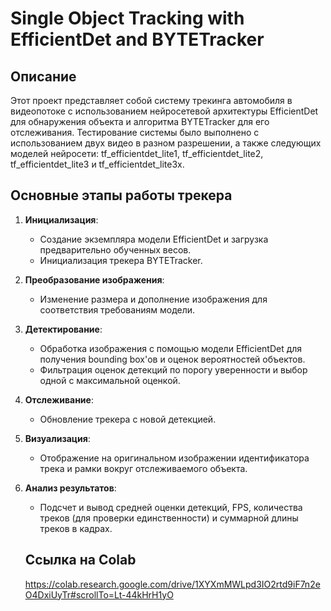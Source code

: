 # Single Object Tracking with EfficientDet and BYTETracker

## Описание

Этот проект представляет собой систему трекинга автомобиля в видеопотоке с использованием нейросетевой архитектуры EfficientDet для обнаружения объекта и алгоритма BYTETracker для его отслеживания. Тестирование системы было выполнено с использованием двух видео в разном разрешении, а также следующих моделей нейросети: tf_efficientdet_lite1, tf_efficientdet_lite2, tf_efficientdet_lite3 и tf_efficientdet_lite3x.

## Основные этапы работы трекера

1. **Инициализация**:
   - Создание экземпляра модели EfficientDet и загрузка предварительно обученных весов.
   - Инициализация трекера BYTETracker.

3. **Преобразование изображения**:
   - Изменение размера и дополнение изображения для соответствия требованиям модели.

4. **Детектирование**:
   - Обработка изображения с помощью модели EfficientDet для получения bounding box'ов и оценок вероятностей объектов.
   - Фильтрация оценок детекций по порогу уверенности и выбор одной с максимальной оценкой.

5. **Отслеживание**:
   - Обновление трекера с новой детекцией.

6. **Визуализация**:
   - Отображение на оригинальном изображении идентификатора трека и рамки  вокруг отслеживаемого объекта.

7. **Анализ результатов**:
   - Подсчет и вывод средней оценки детекций, FPS, количества треков (для проверки единственности) и суммарной длины треков в кадрах.
  
   ## Ссылка на Colab
   https://colab.research.google.com/drive/1XYXmMWLpd3IO2rtd9iF7n2eO4DxiUyTr#scrollTo=Lt-44kHrH1yO
